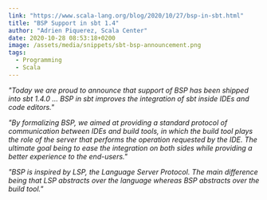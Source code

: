 ```yaml
---
link: "https://www.scala-lang.org/blog/2020/10/27/bsp-in-sbt.html"
title: "BSP Support in sbt 1.4"
author: "Adrien Piquerez, Scala Center"
date: 2020-10-28 08:53:18+0200
image: /assets/media/snippets/sbt-bsp-announcement.png
tags:
  - Programming
  - Scala
---
```


_"Today we are proud to announce that support of BSP has been shipped into sbt 1.4.0 ... BSP in sbt improves the integration of sbt inside IDEs and code editors."_

_"By formalizing BSP, we aimed at providing a standard protocol of communication between IDEs and build tools, in which the build tool plays the role of the server that performs the operation requested by the IDE. The ultimate goal being to ease the integration on both sides while providing a better experience to the end-users."_

_"BSP is inspired by LSP, the Language Server Protocol. The main difference being that LSP abstracts over the language whereas BSP abstracts over the build tool."_